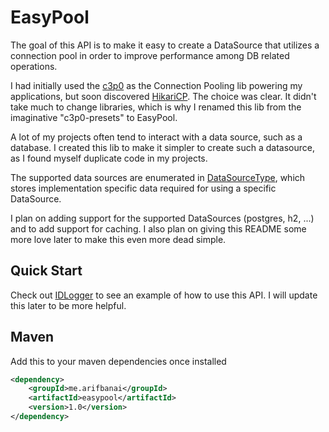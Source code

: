 # EasyPool
The goal of this API is to make it easy to create a DataSource that utilizes a connection pool in order to
improve performance among DB related operations. 

I had initially used the [c3p0](https://github.com/swaldman/c3p0) as the Connection Pooling lib powering my applications, but soon
discovered [HikariCP](https://github.com/brettwooldridge/HikariCP). The choice was clear. It didn't take much to change
libraries, which is why I renamed this lib from the imaginative "c3p0-presets" to EasyPool. 

A lot of my projects often tend to interact with a data source, such as a database. I created this lib
to make it simpler to create such a datasource, as I found myself duplicate code in my projects.

The supported data sources are enumerated in [DataSourceType](../src/me/arifbanai/easypool/enums/DataSourceType.java), 
which stores implementation specific data required for using a specific DataSource.

I plan on adding support for the supported DataSources (postgres, h2, ...) and to add support for caching.
I also plan on giving this README some more love later to make this even more dead simple. 

## Quick Start
Check out [IDLogger](https://github.com/arif-banai/IDLogger) to see an example of how to use this API.
I will update this later to be more helpful.

## Maven
Add this to your maven dependencies once installed 
```xml
<dependency>
    <groupId>me.arifbanai</groupId>
    <artifactId>easypool</artifactId>
    <version>1.0</version>
</dependency>
```